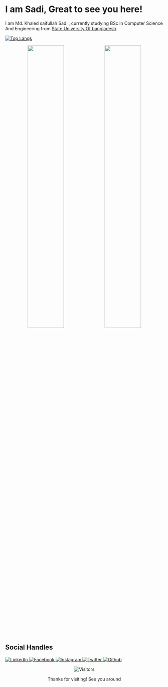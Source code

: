 # I am Sadi, Great to see you here! 

I am Md. Khaled saifullah Sadi , currently studying BSc in Computer Science And Engineering from [State University Of bangladesh](https://sub.edu.bd). 


   [![Top Langs](https://github-readme-stats.vercel.app/api/top-langs/?username=KsSadi&layout=compact&theme=radical&card_width=275)](https://github.com/Akshu-on-github)

<p align="center">
  <img width="48%" src="https://github-readme-stats.vercel.app/api?username=KsSadi&show_icons=true&theme=tokyonight" />
  <img width="48%" src="https://github-readme-streak-stats.herokuapp.com/?user=KsSadi&theme=tokyonight" />
 
</p>

## Social Handles

<p align="center">
  
  <a href="https://www.linkedin.com/in/kssadi/" target="_blank"><img alt="LinkedIn" title="LinkedIn" src="https://img.shields.io/badge/LinkedIn-%230077B5.svg?&style=for-the-badge&logo=linkedin&logoColor=white"/>
</a> 
   <a href="https://facebook.com.com/mdsadi100" target="_blank"><img alt="Facebook" title="Facebook" src="https://img.shields.io/badge/-Facebook-1DA1F2?style=for-the-badge&logo=facebook&logoColor=white"/>
  <a href="https://insta.com/Ks.Sadi" target="_blank"><img alt="Instagram" title="Instagram" src="https://img.shields.io/badge/-Instagram-1DA1F2?style=for-the-badge&logo=instagram&logoColor=C13584"/>
   <a href="https://twitter.com/Ks.Sadi" target="_blank"><img alt="Twitter" title="Twitter" src="https://img.shields.io/badge/-Twitter-1DA1F2?style=for-the-badge&logo=twitter&logoColor=white"/>
</a> 
     <a href="https://github.com/KsSadi" target="_blank"><img alt="Github" title="Github" src="https://img.shields.io/badge/-Github-1DA1F2?style=for-the-badge&logo=github&logoColor=white"/>
</a> 
     
</p>

<p align="center"><img alt="Visitors" src="https://komarev.com/ghpvc/?username=KsSadi&style=flat&labelColor=black&logo=github&label=PROFILE+VIEWS&color=29bf12"/>
   </p>

<p align="center">Thanks for visiting! See you around  </p>

